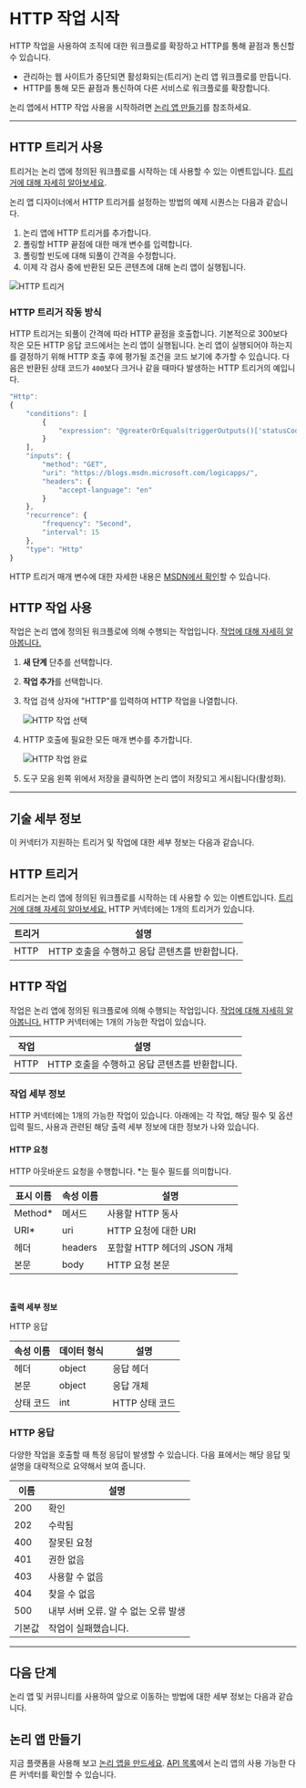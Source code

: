 <properties
	pageTitle="논리 앱에 HTTP 작업 추가 | Microsoft Azure"
	description="HTTP 작업 및 해당 속성 개요"
	services=""
	documentationCenter="" 
	authors="jeffhollan"
	manager="erikre"
	editor=""
	tags="connectors"/>

<tags
   ms.service="app-service-logic"
   ms.devlang="na"
   ms.topic="article"
   ms.tgt_pltfrm="na"
   ms.workload="na" 
   ms.date="07/15/2016"
   ms.author="jehollan"/>

# HTTP 작업 시작

HTTP 작업을 사용하여 조직에 대한 워크플로를 확장하고 HTTP를 통해 끝점과 통신할 수 있습니다.

- 관리하는 웹 사이트가 중단되면 활성화되는(트리거) 논리 앱 워크플로를 만듭니다.
- HTTP를 통해 모든 끝점과 통신하여 다른 서비스로 워크플로를 확장합니다.

논리 앱에서 HTTP 작업 사용을 시작하려면 [논리 앱 만들기](../app-service-logic/app-service-logic-create-a-logic-app.md)를 참조하세요.

---

## HTTP 트리거 사용

트리거는 논리 앱에 정의된 워크플로를 시작하는 데 사용할 수 있는 이벤트입니다. [트리거에 대해 자세히 알아보세요](connectors-overview.md).

논리 앱 디자이너에서 HTTP 트리거를 설정하는 방법의 예제 시퀀스는 다음과 같습니다.

1. 논리 앱에 HTTP 트리거를 추가합니다.
1. 폴링할 HTTP 끝점에 대한 매개 변수를 입력합니다.
1. 폴링할 빈도에 대해 되풀이 간격을 수정합니다.
1. 이제 각 검사 중에 반환된 모든 콘텐츠에 대해 논리 앱이 실행됩니다.

![HTTP 트리거](./media/connectors-native-http/using-trigger.png)

### HTTP 트리거 작동 방식

HTTP 트리거는 되풀이 간격에 따라 HTTP 끝점을 호출합니다. 기본적으로 300보다 작은 모든 HTTP 응답 코드에서는 논리 앱이 실행됩니다. 논리 앱이 실행되어야 하는지를 결정하기 위해 HTTP 호출 후에 평가될 조건을 코드 보기에 추가할 수 있습니다. 다음은 반환된 상태 코드가 `400`보다 크거나 같을 때마다 발생하는 HTTP 트리거의 예입니다.

```javascript
"Http": 
{
	"conditions": [
		{
			"expression": "@greaterOrEquals(triggerOutputs()['statusCode'], 400)"
		}
	],
	"inputs": {
		"method": "GET",
		"uri": "https://blogs.msdn.microsoft.com/logicapps/",
		"headers": {
			"accept-language": "en"
		}
	},
	"recurrence": {
		"frequency": "Second",
		"interval": 15
	},
	"type": "Http"
}
```

HTTP 트리거 매개 변수에 대한 자세한 내용은 [MSDN에서 확인](https://msdn.microsoft.com/library/azure/mt643939.aspx#HTTP-trigger)할 수 있습니다.

## HTTP 작업 사용
	
작업은 논리 앱에 정의된 워크플로에 의해 수행되는 작업입니다. [작업에 대해 자세히 알아봅니다.](connectors-overview.md)

1. **새 단계** 단추를 선택합니다.
1. **작업 추가**를 선택합니다.
1. 작업 검색 상자에 "HTTP"를 입력하여 HTTP 작업을 나열합니다.

	![HTTP 작업 선택](./media/connectors-native-http/using-action-1.png)

1. HTTP 호출에 필요한 모든 매개 변수를 추가합니다.

	![HTTP 작업 완료](./media/connectors-native-http/using-action-2.png)

1. 도구 모음 왼쪽 위에서 저장을 클릭하면 논리 앱이 저장되고 게시됩니다(활성화).

---

## 기술 세부 정보

이 커넥터가 지원하는 트리거 및 작업에 대한 세부 정보는 다음과 같습니다.

## HTTP 트리거

트리거는 논리 앱에 정의된 워크플로를 시작하는 데 사용할 수 있는 이벤트입니다. [트리거에 대해 자세히 알아보세요.](connectors-overview.md) HTTP 커넥터에는 1개의 트리거가 있습니다.

|트리거|설명|
|---|---|
|HTTP|HTTP 호출을 수행하고 응답 콘텐츠를 반환합니다.|

## HTTP 작업

작업은 논리 앱에 정의된 워크플로에 의해 수행되는 작업입니다. [작업에 대해 자세히 알아봅니다.](connectors-overview.md) HTTP 커넥터에는 1개의 가능한 작업이 있습니다.

|작업|설명|
|---|---|
|HTTP|HTTP 호출을 수행하고 응답 콘텐츠를 반환합니다.|

### 작업 세부 정보

HTTP 커넥터에는 1개의 가능한 작업이 있습니다. 아래에는 각 작업, 해당 필수 및 옵션 입력 필드, 사용과 관련된 해당 출력 세부 정보에 대한 정보가 나와 있습니다.

#### HTTP 요청
HTTP 아웃바운드 요청을 수행합니다. *는 필수 필드를 의미합니다.

|표시 이름|속성 이름|설명|
|---|---|---|
|Method*|메서드|사용할 HTTP 동사|
|URI*|uri|HTTP 요청에 대한 URI|
|헤더|headers|포함할 HTTP 헤더의 JSON 개체|
|본문|body|HTTP 요청 본문|
<br>

**출력 세부 정보**

HTTP 응답

|속성 이름|데이터 형식|설명|
|---|---|---|
|헤더|object|응답 헤더|
|본문|object|응답 개체|
|상태 코드|int|HTTP 상태 코드|

### HTTP 응답

다양한 작업을 호출할 때 특정 응답이 발생할 수 있습니다. 다음 표에서는 해당 응답 및 설명을 대략적으로 요약해서 보여 줍니다.

|이름|설명|
|---|---|
|200|확인|
|202|수락됨|
|400|잘못된 요청|
|401|권한 없음|
|403|사용할 수 없음|
|404|찾을 수 없음|
|500|내부 서버 오류. 알 수 없는 오류 발생|
|기본값|작업이 실패했습니다.|

---

## 다음 단계

논리 앱 및 커뮤니티를 사용하여 앞으로 이동하는 방법에 대한 세부 정보는 다음과 같습니다.

## 논리 앱 만들기

지금 플랫폼을 사용해 보고 [논리 앱을 만드세요](../app-service-logic/app-service-logic-create-a-logic-app.md). [API 목록](apis-list.md)에서 논리 앱의 사용 가능한 다른 커넥터를 확인할 수 있습니다.

<!---HONumber=AcomDC_0720_2016-->